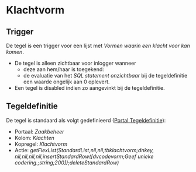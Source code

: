 # Klachtvorm

## Trigger

De tegel is een trigger voor een lijst met *Vormen waarin een klacht voor kan komen*.

* De tegel is alleen zichtbaar voor inlogger wanneer
  * deze aan hem/haar is toegekend:
  * de evaluatie van het *SQL statement onzichtbaar* bij de tegeldefinitie een waarde ongelijk aan 0 oplevert.
* Een tegel is disabled indien zo aangevinkt bij de tegeldefinitie.

## Tegeldefinitie

De tegel is standaard als volgt gedefinieerd ([Portal Tegeldefinitie](../../../../instellen_inrichten/portaldefinitie/portal_tegel.md)):

* Portaal: *Zaakbeheer*
* Kolom: *Klachten*
* Kopregel: *Klachtvorm*
* Actie: *getFlexList(StandardList,nil,nil,tbklachtvorm;dnkey, nil,nil,nil,nil,insertStandardRow([dvcodevorm;Geef unieke codering.;string;200]);deleteStandardRow)*
